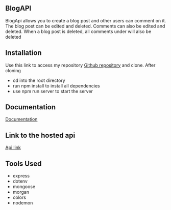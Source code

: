 ## BlogAPI

BlogApi allows you to create a blog post and other users can comment on it. The blog post can be edited and deleted. Comments can also be edited and deleted. When a blog post is deleted, all comments under will also be deleted 

## Installation

Use this link to access my repository [Github repository](https://github.com/Emperorfizzy01/Blog-Api) and clone. After cloning

- cd into the root directory
- run npm install to install all dependencies
- use npm run server to start the server

## Documentation
[Documentation](https://documenter.getpostman.com/view/14116066/TzseKmZa#c020c785-cf26-480b-92dc-61e54163731d)

## Link to the hosted api
[Api link](https://afternoon-bayou-47931.herokuapp.com)

## Tools Used
- express
- dotenv
- mongoose
- morgan
- colors
- nodemon